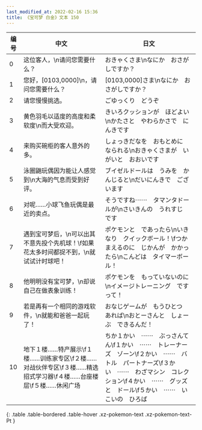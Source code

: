 ```yaml
---
last_modified_at: 2022-02-16 15:36
title: 《宝可梦 白金》文本 150
---
```

| 编号 | 中文 | 日文 |
| ---- | ---- | ---- |
| 0 | 这位客人，\n请问您需要什么？ | おきゃくさま\nなにか　おさがしですか？ |
| 1 | 您好，[0103,0000]\n，请问您需要什么？ | [0103,0000]さま\nなにか　おさがしですか？ |
| 2 | 请您慢慢挑选。 | ごゆっくり　どうぞ |
| 3 | 黄色羽毛以适度的高度和柔软度\n而大受欢迎。 | きいろクッションが　ほどよい\nかたさと　やわらかさで　にんきです |
| 4 | 来购买碗柜的客人意外的多。 | しょっきだなを　おもとめに　なられる\nおきゃくさまが　いがいと　おおいです |
| 5 | 泳圈鼬玩偶因为能让人感觉到\n大海的气息而受到好评。 | ブイゼルドールは　うみを　かんじると\nだいにんきで　ございます |
| 6 | 对呢……小球飞鱼玩偶是最近的卖点。 | そうですね⋯⋯　タマンタドールが\nさいきんの　うれすじ　です |
| 7 | 遇到宝可梦后，\n可以出其不意先投个先机球！\f如果花太多时间都捉不到，\n就试试计时球吧！ | ポケモンと　であったら\nいきなり　クイックボール！\fつかまえるのに　じかんが　かかったら\nこんどは　タイマーボール！ |
| 8 | 他明明没有宝可梦，\n却说自己在做表象训练！ | ポケモンを　もっていないのに\nイメージトレーニング　ですって！ |
| 9 | 若是再有一个相同的游戏软件，\n就能和爸爸一起玩了！ | おなじゲームが　もうひとつ　あれば\nおとーさんと　しょーぶ　できるんだ！ |
| 10 | 地下１楼……特产展示\f１楼……训练家专区\f２楼……对战伙伴专区\f３楼……精选招式学习器\f４楼……台座楼层\f５楼……休闲广场 | ちか１かい　⋯⋯　ぶっさんてん\f１かい　⋯⋯　トレーナーズ　ゾーン\f２かい　⋯⋯　バトル　パートナーズ\f３かい　⋯⋯　わざマシン　コレクション\f４かい　⋯⋯　グッズと　ドール\f５かい　⋯⋯　いこいの　ひろば |
{: .table .table-bordered .table-hover .xz-pokemon-text .xz-pokemon-text-Pt }